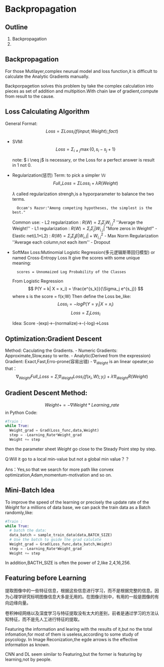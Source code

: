 # Backpropagation

## Outline

1. Backpropagation
2. 


## Backpropagation

  For those Mutilayer,complex neurual model and loss function,it is difficult to
  calculate the Analytic Gradients manually.

  Backporpagetion solves this problem by take the complex calculation into pieces as 
  set of addition and multipition.With chain law of gradient,compute from result to the cause.

## Loss Calculating Algorithm

General Format:$$Loss = \Sigma Loss_{i}(f(input;Weight);fact)$$

- SVM: 
$$Loss = \Sigma_{i \neq j} \max\{0, s_i - s_j + 1\}$$       

  note: $ i \neq j$ is necessary, or the Loss for a perfect answer is result in 1 not 0.

- Regularization(惩罚) Term: to pick a simpler $\mathbb{W}$
    $$Full\_Loss = \Sigma Loss_{i}+ \lambda R(Weight)$$

    $\lambda$ called regularization strengh,is a hyporparameter to balance the two terms.

        Occam's Razor:"Among competing hypotheses, the simplest is the best."

    Common use:
      - L2 regularization : $R(W) = \Sigma_i \Sigma_j W^{2}_{i,j}$
        ''Average the Weight!''
      - L1 regularization : $R(W) = \Sigma_i \Sigma_j |W_{i,j}|$ 
        "More zeros in Weight!"
      - Elastic net(L1+L2) : $R(W) = \Sigma_i \Sigma_j \beta|W_i,j|+W^{2}_{i,j}$ 
      - Max Norm Regularization
        ''Average each column,not each item''
      - Dropout 

- SoftMax Loss:Mutinomial Logistic Regression(多元逻辑斯蒂回归模型) or named Cross-Entropy Loss
    It give the scores with some unique meaning:
    
        scores = Unnomaized Log Probability of the Classes
    From Logistic Regression
   $$ P(Y = k| X = x_i) = \frac{e^{s_k}}{\Sigma_j e^{s_j}} $$ where s is the score = f(x;W)
    Then define the Loss be_like:
   $$Loss_i = - log P(Y = y_i| X = x_i)$$
   $$Loss = \Sigma_i Loss_i$$

   Idea: Score -(exp)->-(normalize)->-(-log)->Loss

## Optimization:Gradient Descent
  Method: Caculating the Gradients.
    - Numeric Gradients: Approximate,Slow,easy to write.
    - Analytic(Derived from the expression) Gradient: Exact,Fast,Erro-prone(容易出错)
    - $\nabla_{Weight}$ is an linear opeater,so that：
    $$\nabla_{Weight} Full\_Loss = \Sigma_i \nabla_{Weight}Loss_{i}(f(x_i,W);y_i)+ \lambda \nabla_{Weight} R(Weight)$$

## Gradient Descent Method:
  $$  Weight += - \nabla Weight * Learning\_rate $$
  in Python Code:
  
  ```python
  #Train :
  while True:
    Weight_grad = Grad(Loss_func,data,Weight)
    step = -Learning_Rate*Weight_grad
    Weight += step
  ```

  then the parameter sheet $Weight$ go close to the Steady Point step by step.
    
  Q:Will it go to a local min-value but not a global min value？？

  Ans：Yes,so that we search for more path like convex optimization,Adam,momentum-motivation and so on.

## Mini-Batch Idea
  To improve the speed of the learning or precisely the update rate of the $Weight$ for a millions of data base, we can pack the train data as a Batch randomly,like:

  ```python
  #Train :
  while True:
    # batch the data:
    data_batch = sample_train_data(data,BATCH_SIZE)
    # Use the batch to guide the grad calulate
    Weight_grad = Grad(Loss_func,data_batch,Weight)
    step = -Learning_Rate*Weight_grad
    Weight += step
  ```

  In addition,BACTH_SIZE is often the power of 2,like 2,4,16,256.

## Featuring before Learning
  提取图像中的一些特征信息，根据这些信息进行学习，而不是根据完整的信息。因为心理学研究标明图像信息大多是无用的。在图像识别中，有用的一般是图像的有向边缘向量。

  卷积神经网络以及深度学习与特征提取没有太大的差别，前者是通过学习的方法认知特征，而不是先人工进行特征的提取。

  Featuring the information and learing with the results of it,but no the total infomation,for most of them is useless,according to some study of psycology. In Image Reconization,the egde arrows is the effective information as known.

  CNN and DL seem similar to Featuring,but the former is featuring by learning,not by people. 